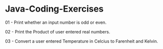 # Java-Coding-Exercises
01 - Print whether an input number is odd or even.

02 - Print the Product of user entered real numbers.

03 - Convert a user entered Temperature in Celcius to Farenheit and Kelvin.
